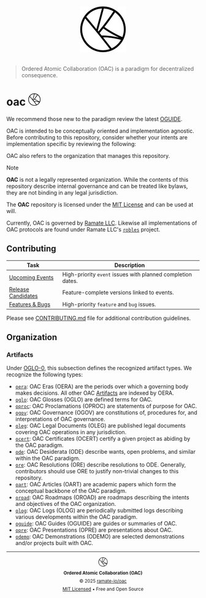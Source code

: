 <div align="center">
  <picture>
    <source srcset="./assets/oac-inverted-transparent.png" media="(prefers-color-scheme: dark)">
    <img src="./assets/oac-transparent.png" alt="Ordered Atomic Collaboration (OAC)"" height="120">
  </picture>
</div>
</br>

> Ordered Atomic Collaboration (OAC) is a paradigm for decentralized consequence.

<h1>
  oac
  <picture>
    <source srcset="./assets/oac-inverted-transparent.png" media="(prefers-color-scheme: dark)">
    <img height="32" src="./assets/oac-transparent.png" alt="OAC"/>
  </picture>
</h1>

We recommend those new to the paradigm review the latest [OGUIDE](./oguide/oera-000-000-000-dulan/oguide-000-000-000/README.md).

OAC is intended to be conceptually oriented and implementation agnostic. Before contributing to this repository, consider whether your intents are implementation specific by reviewing the following:

OAC also refers to the organization that manages this repository.

> [!NOTE]
> **OAC** is not a legally represented organization. While the contents of this repository describe internal governance and can be treated like bylaws, they are not binding in any legal jurisdiction.
>
> The **OAC** repository is licensed under the [MIT License](./LICENSE) and can be used at will.

Currently, OAC is governed by [Ramate LLC](https://www.ramate.io). Likewise all implementations of OAC protocols are found under Ramate LLC's [`robles`](https://github.com/ramate-io/robles) project.

## Contributing

| Task | Description |
|------|-------------|
| [Upcoming Events](https://github.com/ramate-io/oac/issues?q=is%3Aissue%20state%3Aopen%20label%3Apriority%3Ahigh%2Cpriority%3Amedium%20label%3Aevent) | High-priority `event` issues with planned completion dates. |
| [Release Candidates](https://github.com/ramate-io/oac/issues?q=is%3Aissue%20state%3Aopen%20label%3Arelease-candidate) | Feature-complete versions linked to events. |
| [Features & Bugs](https://github.com/ramate-io/oac/issues?q=is%3Aissue%20state%3Aopen%20label%3Afeature%2Cbug%20label%3Apriority%3Aurgent%2Cpriority%3Ahigh) | High-priority `feature` and `bug` issues. |

Please see [CONTRIBUTING.md](CONTRIBUTING.md) file for additional contribution guidelines.

## Organization

### Artifacts
Under [OGLO-0](./oglo/oera-000-000-000-dulan/oglo-000-000-000-artifact/README.md), this subsection defines the recognized artifact types. We recognize the following types:
- [`oera`](./oera): OAC Eras (OERA) are the periods over which a governing body makes decisions. All other OAC [Artifacts](./oglo/oera-000-000-000-dulan/oglo-000-000-000-artifact/README.md) are indexed by OERA.
- [`oglo`](./oglo/): OAC Glosses (OGLO) are defined terms for OAC.
- [`oproc`](./opurp/): OAC Proclamations (OPROC) are statements of purpose for OAC.
- [`ogov`](./ogov/): OAC Governance (OGOV) are constitutions of, procedures for, and interpretations of OAC governance.
- [`oleg`](./oleg/): OAC Legal Documents (OLEG) are published legal documents covering OAC operations in any jurisdiction.
- [`ocert`](./ocert/): OAC Certificates (OCERT) certify a given project as abiding by the OAC paradigm.
- [`ode`](./ode/): OAC Desiderata (ODE) describe wants, open problems, and similar within the OAC paradigm.
- [`ore`](./ore): OAC Resolutions (ORE) describe resolutions to ODE. Generally, contributors should use ORE to justify non-trivial changes to this repository.
- [`oart`](./oart/): OAC Articles (OART) are academic papers which form the conceptual backbone of the OAC paradigm.
- [`oroad`](./oroad/): OAC Roadmaps (OROAD) are roadmaps describing the intents and objectives of the OAC organization.
- [`olog`](./olog/): OAC Logs (OLOG) are periodically submitted logs describing various developments within the OAC paradigm.
- [`oguide`](./oguide/): OAC Guides (OGUIDE) are guides or summaries of OAC.
- [`opre`](./opre/): OAC Presentations (OPRE) are presentations about OAC.
- [`odemo`](./odemo/): OAC Demonstrations (ODEMO) are selected demonstrations and/or projects built with OAC.

<!--OAC FOOTER: DO NOT REMOVE THIS LINE-->
---

<div align="center">
  <a href="https://github.com/ramate-io/oac">
    <picture>
      <source srcset="/assets/oac-inverted-transparent.png" media="(prefers-color-scheme: dark)">
      <img height="24" src="/assets/oac-transparent.png" alt="OAC"/>
    </picture>
  </a>
  <br/>
  <sub>
    <b>Ordered Atomic Collaboration (OAC)</b>
    <br/>
    &copy; 2025 <a href="https://github.com/ramate-io/oac">ramate-io/oac</a>
    <br/>
    <a href="https://github.com/ramate-io/oac/blob/main/LICENSE">MIT Licensed</a> • Free and Open Source
  </sub>
</div>
